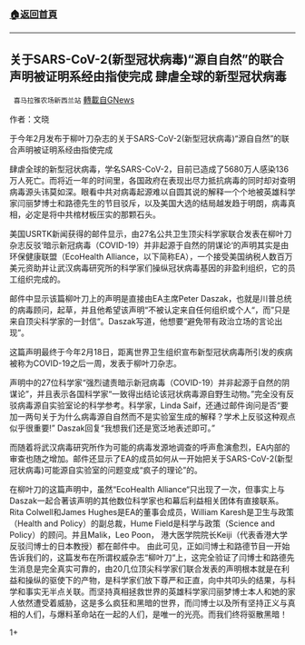 ###  [:house:返回首頁](https://github.com/ourhimalayas/txt)
---

## 关于SARS-CoV-2(新型冠状病毒)“源自自然”的联合声明被证明系经由指使完成 肆虐全球的新型冠状病毒
` 喜马拉雅农场新西兰站` [轉載自GNews](https://gnews.org/zh-hans/574759/)

作者：文晓

于今年2月发布于柳叶刀杂志的关于SARS-CoV-2(新型冠状病毒)“源自自然”的联合声明被证明系经由指使完成

肆虐全球的新型冠状病毒，学名SARS-CoV-2，目前已造成了5680万人感染136万人死亡。而将近一年的时间里，各国政府在表现出尽力抵抗病毒的同时却对查明病毒源头讳莫如深。眼看中共对病毒起源难以自圆其说的解释一个个地被英雄科学家闫丽梦博士和路德先生的节目驳斥，以及美国大选的结局越发趋于明朗，病毒真相，必定是将中共棺材板压实的那颗石头。

美国USRTK新闻获得的邮件显示，由27名公共卫生顶尖科学家联合发表在柳叶刀杂志反驳‘暗示新冠病毒（COVID-19）并非起源于自然的阴谋论‘的声明其实是由环保健康联盟（EcoHealth Alliance，以下简称EA），一个接受美国纳税人数百万美元资助并让武汉病毒研究所的科学家们操纵冠状病毒基因的非盈利组织，它的员工组织完成的。

邮件中显示该篇柳叶刀上的声明是直接由EA主席Peter Daszak，也就是川普总统的病毒顾问，起草，并且他希望该声明“不被认定来自任何组织或个人“，而”只是来自顶尖科学家的一封信“。Daszak写道，他想要“避免带有政治立场的言论出现”。

这篇声明最终于今年2月18日，距离世界卫生组织宣布新型冠状病毒所引发的疾病被称为COVID-19之后一周，发表于柳叶刀杂志。

声明中的27位科学家“强烈谴责暗示新冠病毒（COVID-19）并非起源于自然的阴谋论”，并且表示各国科学家“一致得出结论该冠状病毒源自野生动物。”完全没有反驳病毒源自实验室论的科学参考。科学家，Linda Saif，还通过邮件询问是否“要加一两句关于为什么病毒源自自然而不是实验室生成的解释？学术上反驳这种观点似乎很重要!” Daszak回复“我想我们还是宽泛地表述即可。”

而随着将武汉病毒研究所作为可能的病毒发源地调查的呼声愈演愈烈，EA内部的审查也随之增加。邮件还显示了EA的成员如何从一开始把关于SARS-CoV-2(新型冠状病毒)可能源自实验室的问题变成“疯子的理论”的。

在柳叶刀的这篇声明中，虽然“EcoHealth Alliance“只出现了一次，但事实上与Daszak一起合著该声明的其他数位科学家也和幕后利益相关团体有直接联系。Rita Colwell和James Hughes是EA的董事会成员，William Karesh是卫生与政策（Health and Policy）的副总裁，Hume Field是科学与政策（Science and Policy）的顾问。并且Malik，Leo Poon， 港大医学院院长Keiji（代表香港大学反驳闫博士的日本教授）都在邮件中。 由此可见，正如闫博士和路德节目一开始告诉我们的，这篇发布在所谓权威杂志“柳叶刀“上，这完全验证了闫博士和路德先生消息是完全真实可靠的，由20几位顶尖科学家们联合发表的声明根本就是在利益和操纵的驱使下的产物，是科学家们放下尊严和正直，向中共叩头的结果，与科学和事实无半点关联。而坚持真相拯救世界的英雄科学家闫丽梦博士本人和她的家人依然遭受着威胁，这是多么疯狂和黑暗的世界，而闫博士以及所有坚持正义与真相的人们，与爆料革命站在一起的人们，是唯一的光亮。而我们终将驱散黑暗！

1+
